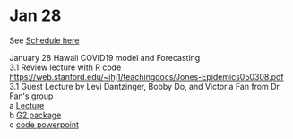 # Jan 28

See [Schedule here](https://docs.google.com/spreadsheets/d/1NJWmhJHhY_MuPiSu9Oii1-UA2HYzqlfMRqr88NlKtHs/edit#gid=0)

January 28 Hawaii COVID19 model and Forecasting  
    3.1 Review lecture with R code <https://web.stanford.edu/~jhj1/teachingdocs/Jones-Epidemics050308.pdf>
    3.1 Guest Lecture by Levi Dantzinger, Bobby Do, and Victoria Fan from Dr. Fanʻs group  
      a [Lecture](<./Review of COVID-19 Models.pptx>)  
      b [G2 package](./G2_Daily)  
      c [code powerpoint](./Code_overview.pptx)  
